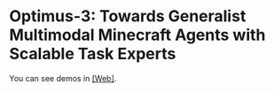 # Optimus-3: Towards Generalist Multimodal Minecraft Agents with Scalable Task Experts


You can see demos in [[Web]](https://cybertronagent.github.io/Optimus-3.github.io/).
